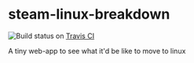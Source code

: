 # steam-linux-breakdown
![Build status](https://travis-ci.org/icbat/steam-linux-breakdown.svg?branch=master) on [Travis CI](tps://travis-ci.org/icbat/steam-linux-breakdown/)

A tiny web-app to see what it'd be like to move to linux
